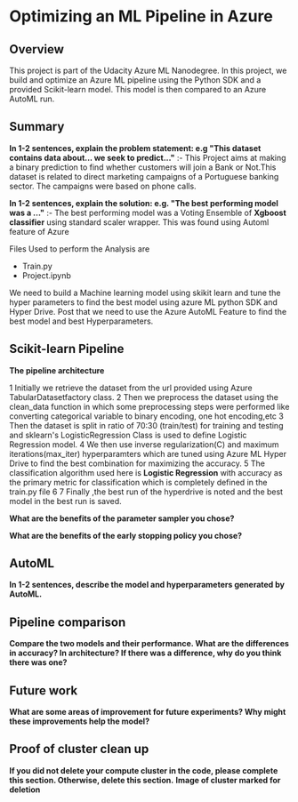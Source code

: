 # Optimizing an ML Pipeline in Azure

## Overview
This project is part of the Udacity Azure ML Nanodegree.
In this project, we build and optimize an Azure ML pipeline using the Python SDK and a provided Scikit-learn model.
This model is then compared to an Azure AutoML run.

## Summary
**In 1-2 sentences, explain the problem statement: e.g "This dataset contains data about... we seek to predict..."** :- This Project aims at making a binary prediction to find whether customers will join a Bank or Not.This dataset is related to direct marketing campaigns of a Portuguese banking sector. The campaigns were based on phone calls.

**In 1-2 sentences, explain the solution: e.g. "The best performing model was a ..."** :- The best performing model was a Voting Ensemble of **Xgboost classifier** using standard scaler wrapper. This was found using Automl feature of Azure

Files Used to perform the Analysis are 

- Train.py
- Project.ipynb


We need to build a Machine learning model using skikit learn and tune the hyper parameters to find the best model using azure ML python SDK and Hyper Drive.
Post that we need to use the Azure AutoML Feature to find the best model and best Hyperparameters.

## Scikit-learn Pipeline
**The pipeline architecture**

1 Initially we retrieve the dataset from the url provided using Azure TabularDatasetfactory class.
2 Then we preprocess the dataset using the clean_data function in which some preprocessing steps were performed like converting categorical variable to binary encoding, one hot encoding,etc
3 Then the dataset is split in ratio of 70:30 (train/test) for training and testing and sklearn's LogisticRegression Class is used to define Logistic Regression model.
4 We then use inverse regularization(C) and maximum iterations(max_iter) hyperparamters which are tuned using Azure ML Hyper Drive to find the best combination for maximizing the accuracy.
5 The classification algorithm used here is **Logistic Regression** with accuracy as the primary metric for classification which is completely defined in the train.py file
6 
7 Finally ,the best run of the hyperdrive is noted and the best model in the best run is saved.

**What are the benefits of the parameter sampler you chose?**

**What are the benefits of the early stopping policy you chose?**

## AutoML
**In 1-2 sentences, describe the model and hyperparameters generated by AutoML.**

## Pipeline comparison
**Compare the two models and their performance. What are the differences in accuracy? In architecture? If there was a difference, why do you think there was one?**

## Future work
**What are some areas of improvement for future experiments? Why might these improvements help the model?**

## Proof of cluster clean up
**If you did not delete your compute cluster in the code, please complete this section. Otherwise, delete this section.**
**Image of cluster marked for deletion**
